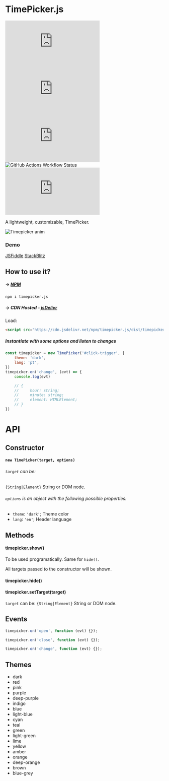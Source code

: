 # TimePicker.js

![NPM Version](https://img.shields.io/npm/v/timepicker.js)
![NPM Downloads](https://img.shields.io/npm/dm/timepicker.js)
![npm bundle size](https://img.shields.io/bundlephobia/min/timepicker.js)
![GitHub Actions Workflow Status](https://img.shields.io/github/actions/workflow/status/jonataswalker/timepicker.js/ci.yml)
![GitHub Release Date](https://img.shields.io/github/release-date/jonataswalker/timepicker.js)


A lightweight, customizable, TimePicker.

![Timepicker anim](https://raw.githubusercontent.com/jonataswalker/timepicker.js/screenshot/images/anim.gif)

### Demo

[JSFiddle](https://jsfiddle.net/jonataswalker/fgyk86on/)
[StackBlitz](https://stackblitz.com/edit/jonataswalker-timepicker?file=index.js)

## How to use it?

##### &#8594; [NPM](https://www.npmjs.com/package/timepicker.js)

```shell
npm i timepicker.js
```

##### &#8594; CDN Hosted - [jsDelivr](http://www.jsdelivr.com/projects/timepicker.js)

Load:

```HTML
<script src="https://cdn.jsdelivr.net/npm/timepicker.js/dist/timepicker.iife.min.js"></script>
```

##### Instantiate with some options and listen to changes

```javascript
const timepicker = new TimePicker('#click-trigger', {
    theme: 'dark',
    lang: 'pt',
})
timepicker.on('change', (evt) => {
    console.log(evt)

    // {
    //     hour: string;
    //     minute: string;
    //     element: HTMLElement;
    // }
})
```

# API

## Constructor

#### `new TimePicker(target, options)`

###### `target` can be:

`{String|Element}` String or DOM node.

###### `options` is an object with the following possible properties:

-   `theme`: `'dark'`; Theme color
-   `lang`: `'en'`; Header language

## Methods

#### timepicker.show()

To be used programatically. Same for `hide()`.

All targets passed to the constructor will be shown.

#### timepicker.hide()

#### timepicker.setTarget(target)

`target` can be: `{String|Element}` String or DOM node.

## Events

```javascript
timepicker.on('open', function (evt) {});

timepicker.on('close', function (evt) {});

timepicker.on('change', function (evt) {});
```

## Themes

-   dark
-   red
-   pink
-   purple
-   deep-purple
-   indigo
-   blue
-   light-blue
-   cyan
-   teal
-   green
-   light-green
-   lime
-   yellow
-   amber
-   orange
-   deep-orange
-   brown
-   blue-grey

